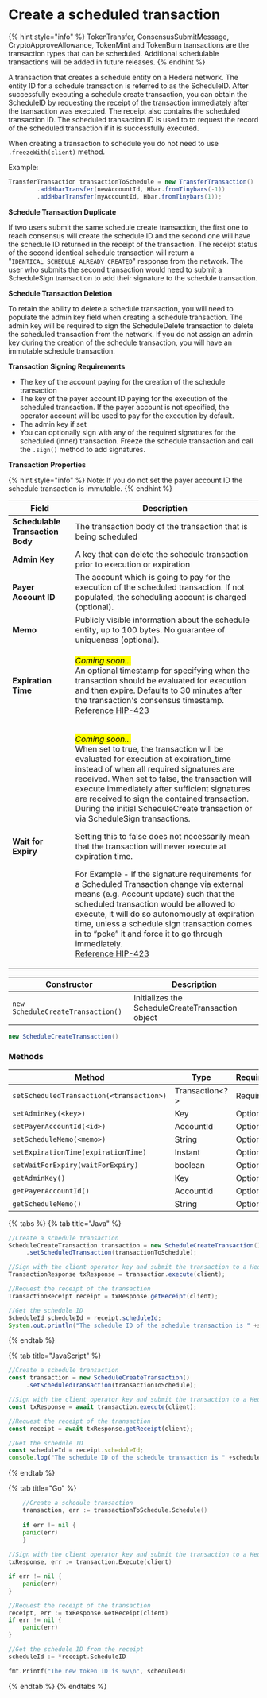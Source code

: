 # Create a scheduled transaction

{% hint style="info" %}
TokenTransfer, ConsensusSubmitMessage, CryptoApproveAllowance, TokenMint and TokenBurn transactions are the transaction types that can be scheduled. Additional schedulable transactions will be added in future releases.
{% endhint %}

A transaction that creates a schedule entity on a Hedera network. The entity ID for a schedule transaction is referred to as the ScheduleID. After successfully executing a schedule create transaction, you can obtain the ScheduleID by requesting the receipt of the transaction immediately after the transaction was executed. The receipt also contains the scheduled transaction ID. The scheduled transaction ID is used to to request the record of the scheduled transaction if it is successfully executed.

When creating a transaction to schedule you do not need to use `.freezeWith(client)` method.

Example:

```java
TransferTransaction transactionToSchedule = new TransferTransaction()
        .addHbarTransfer(newAccountId, Hbar.fromTinybars(-1))
        .addHbarTransfer(myAccountId, Hbar.fromTinybars(1));
```

**Schedule Transaction Duplicate**

If two users submit the same schedule create transaction, the first one to reach consensus will create the schedule ID and the second one will have the schedule ID returned in the receipt of the transaction. The receipt status of the second identical schedule transaction will return a "`IDENTICAL_SCHEDULE_ALREADY_CREATED`" response from the network. The user who submits the second transaction would need to submit a ScheduleSign transaction to add their signature to the schedule transaction.

**Schedule Transaction Deletion**

To retain the ability to delete a schedule transaction, you will need to populate the admin key field when creating a schedule transaction. The admin key will be required to sign the ScheduleDelete transaction to delete the scheduled transaction from the network. If you do not assign an admin key during the creation of the schedule transaction, you will have an immutable schedule transaction.

**Transaction Signing Requirements**

* The key of the account paying for the creation of the schedule transaction
* The key of the payer account ID paying for the execution of the scheduled transaction. If the payer account is not specified, the operator account will be used to pay for the execution by default.
* The admin key if set
* You can optionally sign with any of the required signatures for the scheduled (inner) transaction. Freeze the schedule transaction and call the `.sign()` method to add signatures.

**Transaction Properties**

{% hint style="info" %}
Note: If you do not set the payer account ID the schedule transaction is immutable.
{% endhint %}

| Field                            | Description                                                                                                                                                                                                                                                                                                                                                                                                                                                                                                                                                                                                                                                                                                                                                                                                                                                                                                                                                                                    |
| -------------------------------- | ---------------------------------------------------------------------------------------------------------------------------------------------------------------------------------------------------------------------------------------------------------------------------------------------------------------------------------------------------------------------------------------------------------------------------------------------------------------------------------------------------------------------------------------------------------------------------------------------------------------------------------------------------------------------------------------------------------------------------------------------------------------------------------------------------------------------------------------------------------------------------------------------------------------------------------------------------------------------------------------------- |
| **Schedulable Transaction Body** | The transaction body of the transaction that is being scheduled                                                                                                                                                                                                                                                                                                                                                                                                                                                                                                                                                                                                                                                                                                                                                                                                                                                                                                                                |
| **Admin Key**                    | A key that can delete the schedule transaction prior to execution or expiration                                                                                                                                                                                                                                                                                                                                                                                                                                                                                                                                                                                                                                                                                                                                                                                                                                                                                                                |
| **Payer Account ID**             | The account which is going to pay for the execution of the scheduled transaction. If not populated, the scheduling account is charged (optional).                                                                                                                                                                                                                                                                                                                                                                                                                                                                                                                                                                                                                                                                                                                                                                                                                                              |
| **Memo**                         | Publicly visible information about the schedule entity, up to 100 bytes. No guarantee of uniqueness (optional).                                                                                                                                                                                                                                                                                                                                                                                                                                                                                                                                                                                                                                                                                                                                                                                                                                                                                |
| **Expiration Time**              | <p><em><mark style="background-color:yellow;">Coming soon...</mark></em><br>An optional timestamp for specifying when the transaction should be evaluated for execution and then expire. Defaults to 30 minutes after the transaction's consensus timestamp. <a href="https://hips.hedera.com/hip/hip-423">Reference HIP-423</a></p>                                                                                                                                                                                                                                                                                                                                                                                                                                                                                                                                                                                                                                                           |
| **Wait for Expiry**              | <p><em><mark style="background-color:yellow;">Coming soon...</mark></em><br>When set to true, the transaction will be evaluated for execution at expiration_time instead of when all required signatures are received. When set to false, the transaction will execute immediately after sufficient signatures are received to sign the contained transaction. During the initial ScheduleCreate transaction or via ScheduleSign transactions.<br></p><p>Setting this to false does not necessarily mean that the transaction will never execute at expiration time.</p><p>For Example - If the signature requirements for a Scheduled Transaction change via external means (e.g. Account update) such that the scheduled transaction would be allowed to execute, it will do so autonomously at expiration time, unless a schedule sign transaction comes in to “poke” it and force it to go through immediately.<br><a href="https://hips.hedera.com/hip/hip-423">Reference HIP-423</a></p> |

| Constructor                       | Description                                      |
| --------------------------------- | ------------------------------------------------ |
| `new ScheduleCreateTransaction()` | Initializes the ScheduleCreateTransaction object |

```java
new ScheduleCreateTransaction()
```

### Methods

| Method                                   | Type            | Requirement |
| ---------------------------------------- | --------------- | ----------- |
| `setScheduledTransaction(<transaction>)` | Transaction\<?> | Required    |
| `setAdminKey(<key>)`                     | Key             | Optional    |
| `setPayerAccountId(<id>)`                | AccountId       | Optional    |
| `setScheduleMemo(<memo>)`                | String          | Optional    |
| `setExpirationTime(expirationTime)`      | Instant         | Optional    |
| `setWaitForExpiry(waitForExpiry)`        | boolean         | Optional    |
| `getAdminKey()`                          | Key             | Optional    |
| `getPayerAccountId()`                    | AccountId       | Optional    |
| `getScheduleMemo()`                      | String          | Optional    |

{% tabs %}
{% tab title="Java" %}
```java
//Create a schedule transaction
ScheduleCreateTransaction transaction = new ScheduleCreateTransaction()
     .setScheduledTransaction(transactionToSchedule);

//Sign with the client operator key and submit the transaction to a Hedera network
TransactionResponse txResponse = transaction.execute(client);

//Request the receipt of the transaction
TransactionReceipt receipt = txResponse.getReceipt(client);

//Get the schedule ID
ScheduleId scheduleId = receipt.scheduleId;
System.out.println("The schedule ID of the schedule transaction is " +scheduleId);
```
{% endtab %}

{% tab title="JavaScript" %}
```javascript
//Create a schedule transaction
const transaction = new ScheduleCreateTransaction()
     .setScheduledTransaction(transactionToSchedule);

//Sign with the client operator key and submit the transaction to a Hedera network
const txResponse = await transaction.execute(client);

//Request the receipt of the transaction
const receipt = await txResponse.getReceipt(client);

//Get the schedule ID
const scheduleId = receipt.scheduleId;
console.log("The schedule ID of the schedule transaction is " +scheduleId);
```
{% endtab %}

{% tab title="Go" %}
```go
	//Create a schedule transaction
	transaction, err := transactionToSchedule.Schedule()
	
	if err != nil {
	panic(err)
	}
	
//Sign with the client operator key and submit the transaction to a Hedera network
txResponse, err := transaction.Execute(client)

if err != nil {
	panic(err)
}

//Request the receipt of the transaction
receipt, err := txResponse.GetReceipt(client)
if err != nil {
	panic(err)
}

//Get the schedule ID from the receipt
scheduleId := *receipt.ScheduleID

fmt.Printf("The new token ID is %v\n", scheduleId)
```
{% endtab %}
{% endtabs %}

